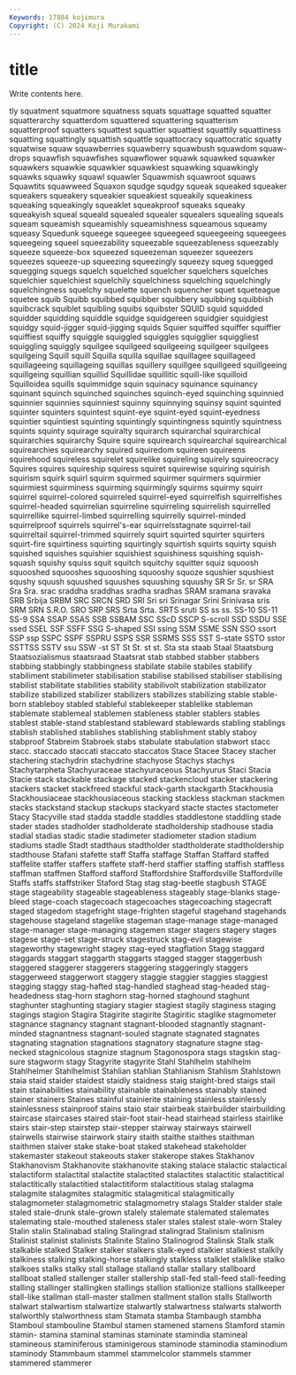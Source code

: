 ```yaml
---
Keywords: 17884 kojimura
Copyright: (C) 2024 Koji Murakami
---
```


# title

Write contents here.



tly squatment
squatmore squatness squats squattage squatted squatter squatterarchy squatterdom squattered squattering
squatterism squatterproof squatters squattest squattier squattiest squattily squattiness squatting squattingly
squattish squattle squattocracy squattocratic squatty squatwise squaw squawberries squawberry squawbush
squawdom squaw-drops squawfish squawfishes squawflower squawk squawked squawker squawkers squawkie
squawkier squawkiest squawking squawkingly squawks squawky squawl squawler Squawmish squawroot
squaws Squawtits squawweed Squaxon squdge squdgy squeak squeaked squeaker squeakers
squeakery squeakier squeakiest squeakily squeakiness squeaking squeakingly squeaklet squeakproof squeaks
squeaky squeakyish squeal squeald squealed squealer squealers squealing squeals squeam
squeamish squeamishly squeamishness squeamous squeamy squeasy Squedunk squeege squeegee squeegeed
squeegeeing squeegees squeegeing squeel squeezability squeezable squeezableness squeezably squeeze squeeze-box
squeezed squeezeman squeezer squeezers squeezes squeeze-up squeezing squeezingly squeezy squeg
squegged squegging squegs squelch squelched squelcher squelchers squelches squelchier squelchiest
squelchily squelchiness squelching squelchingly squelchingness squelchy squelette squench squencher squet
squeteague squetee squib Squibb squibbed squibber squibbery squibbing squibbish squibcrack
squiblet squibling squibs squibster SQUID squid squidded squidder squidding squiddle
squidge squidgereen squidgier squidgiest squidgy squid-jigger squid-jigging squids Squier squiffed
squiffer squiffier squiffiest squiffy squiggle squiggled squiggles squigglier squiggliest squiggling
squiggly squilgee squilgeed squilgeeing squilgeer squilgees squilgeing Squill squill Squilla
squilla squillae squillagee squillageed squillageeing squillageing squillas squillery squillgee squillgeed
squillgeeing squillgeing squillian squillid Squillidae squillitic squill-like squilloid Squilloidea squills
squimmidge squin squinacy squinance squinancy squinant squinch squinched squinches squinch-eyed
squinching squinnied squinnier squinnies squinniest squinny squinnying squinsy squint squinted
squinter squinters squintest squint-eye squint-eyed squint-eyedness squintier squintiest squinting squintingly
squintingness squintly squintness squints squinty squirage squiralty squirarch squirarchal squirarchical
squirarchies squirarchy Squire squire squirearch squirearchal squirearchical squirearchies squirearchy squired
squiredom squireen squireens squirehood squireless squirelet squirelike squireling squirely squireocracy
Squires squires squireship squiress squiret squirewise squiring squirish squirism squirk
squirl squirm squirmed squirmer squirmers squirmier squirmiest squirminess squirming squirmingly
squirms squirmy squirr squirrel squirrel-colored squirreled squirrel-eyed squirrelfish squirrelfishes squirrel-headed
squirrelian squirreline squirreling squirrelish squirrelled squirrellike squirrel-limbed squirrelling squirrelly squirrel-minded
squirrelproof squirrels squirrel's-ear squirrelsstagnate squirrel-tail squirreltail squirrel-trimmed squirrely squirt squirted
squirter squirters squirt-fire squirtiness squirting squirtingly squirtish squirts squirty squish
squished squishes squishier squishiest squishiness squishing squish-squash squishy squiss squit
squitch squitchy squitter squiz squoosh squooshed squooshes squooshing squooshy squoze
squshier squshiest squshy squush squushed squushes squushing squushy SR Sr
Sr. sr SRA Sra Sra. srac sraddha sraddhas sradha sradhas
SRAM sramana sravaka SRB Srbija SRBM SRC SRCN SRD SRI
Sri sri Srinagar Srini Srinivasa sris SRM SRN S.R.O. SRO
SRP SRS Srta Srta. SRTS sruti SS ss ss. SS-10
SS-11 SS-9 SSA SSAP SSAS SSB SSBAM SSC SScD SSCP
S-scroll SSD SSDU SSE ssed SSEL SSF SSFF SSG S-shaped
SSI ssing SSM SSME SSN SSO ssort SSP ssp SSPC
SSPF SSPRU SSPS SSR SSRMS SSS SST S-state SSTO sstor
SSTTSS SSTV ssu SSW -st ST St St. st st.
Sta sta staab Staal Staatsburg Staatsozialismus staatsraad Staatsrat stab stabbed
stabber stabbers stabbing stabbingly stabbingness stabilate stabile stabiles stabilify stabiliment
stabilimeter stabilisation stabilise stabilised stabiliser stabilising stabilist stabilitate stabilities stability
stabilivolt stabilization stabilizator stabilize stabilized stabilizer stabilizers stabilizes stabilizing stable
stable-born stableboy stabled stableful stablekeeper stablelike stableman stablemate stablemeal stablemen
stableness stabler stablers stables stablest stable-stand stablestand stableward stablewards stabling
stablings stablish stablished stablishes stablishing stablishment stably staboy stabproof Stabreim
Stabroek stabs stabulate stabulation stabwort stacc stacc. staccado staccati staccato
staccatos Stace Stacee Stacey stacher stachering stachydrin stachydrine stachyose Stachys
stachys Stachytarpheta Stachyuraceae stachyuraceous Stachyurus Staci Stacia Stacie stack stackable
stackage stacked stackencloud stacker stackering stackers stacket stackfreed stackful stack-garth
stackgarth Stackhousia Stackhousiaceae stackhousiaceous stacking stackless stackman stackmen stacks stackstand
stackup stackups stackyard stacte stactes stactometer Stacy Stacyville stad stadda
staddle staddles staddlestone staddling stade stader stades stadholder stadholderate stadholdership
stadhouse stadia stadial stadias stadic stadie stadimeter stadiometer stadion stadium
stadiums stadle Stadt stadthaus stadtholder stadtholderate stadtholdership stadthouse Stafani stafette
staff Staffa staffage Staffan Staffard staffed staffelite staffer staffers staffete
staff-herd staffier staffing staffish staffless staffman staffmen Stafford stafford Staffordshire
Staffordsville Staffordville Staffs staffs staffstriker Staford Stag stag stag-beetle stagbush
STAGE stage stageability stageable stageableness stageably stage-blanks stage-bleed stage-coach stagecoach
stagecoaches stagecoaching stagecraft staged stagedom stagefright stage-frighten stageful stagehand stagehands
stagehouse stageland stagelike stageman stage-manage stage-managed stage-manager stage-managing stagemen stager
stagers stagery stages stagese stage-set stage-struck stagestruck stag-evil stagewise stageworthy
stagewright stagey stag-eyed stagflation Stagg staggard staggards staggart staggarth staggarts
stagged stagger staggerbush staggered staggerer staggerers staggering staggeringly staggers staggerweed
staggerwort staggery staggie staggier staggies staggiest stagging staggy stag-hafted stag-handled
staghead stag-headed stag-headedness stag-horn staghorn stag-horned staghound staghunt staghunter staghunting
stagiary stagier stagiest stagily staginess staging stagings stagion Stagira Stagirite
stagirite Stagiritic staglike stagmometer stagnance stagnancy stagnant stagnant-blooded stagnantly stagnant-minded
stagnantness stagnant-souled stagnate stagnated stagnates stagnating stagnation stagnations stagnatory stagnature
stagne stag-necked stagnicolous stagnize stagnum Stagonospora stags stagskin stag-sure stagworm
stagy Stagyrite stagyrite Stahl Stahlhelm stahlhelm Stahlhelmer Stahlhelmist Stahlian stahlian
Stahlianism Stahlism Stahlstown staia staid staider staidest staidly staidness staig
staight-bred staigs stail stain stainabilities stainability stainable stainableness stainably stained
stainer stainers Staines stainful stainierite staining stainless stainlessly stainlessness stainproof
stains staio stair stairbeak stairbuilder stairbuilding staircase staircases staired stair-foot
stair-head stairhead stairless stairlike stairs stair-step stairstep stair-stepper stairway stairways
stairwell stairwells stairwise stairwork stairy staith staithe staithes staithman staithmen
staiver stake stake-boat staked stakehead stakeholder stakemaster stakeout stakeouts staker
stakerope stakes Stakhanov Stakhanovism Stakhanovite stakhanovite staking stalace stalactic stalactical
stalactiform stalactital stalactite stalactited stalactites stalactitic stalactitical stalactitically stalactitied stalactitiform
stalactitious stalag stalagma stalagmite stalagmites stalagmitic stalagmitical stalagmitically stalagmometer stalagmometric
stalagmometry stalags Stalder stalder stale staled stale-drunk stale-grown stalely stalemate
stalemated stalemates stalemating stale-mouthed staleness staler stales stalest stale-worn Staley
Stalin stalin Stalinabad staling Stalingrad stalingrad Stalinism stalinism Stalinist stalinist
stalinists Stalinite Stalino Stalinogrod Stalinsk Stalk stalk stalkable stalked Stalker
stalker stalkers stalk-eyed stalkier stalkiest stalkily stalkiness stalking stalking-horse stalkingly
stalkless stalklet stalklike stalko stalkoes stalks stalky stall stallage stalland
stallar stallary stallboard stallboat stalled stallenger staller stallership stall-fed stall-feed
stall-feeding stalling stallinger stallingken stallings stallion stallionize stallions stallkeeper stall-like
stallman stall-master stallmen stallment stallon stalls Stallworth stalwart stalwartism stalwartize
stalwartly stalwartness stalwarts stalworth stalworthly stalworthness stam Stamata stamba Stambaugh
stambha Stamboul stambouline Stambul stamen stamened stamens Stamford stamin stamin-
stamina staminal staminas staminate stamindia stamineal stamineous staminiferous staminigerous staminode
staminodia staminodium staminody Stammbaum stammel stammelcolor stammels stammer stammered stammerer
